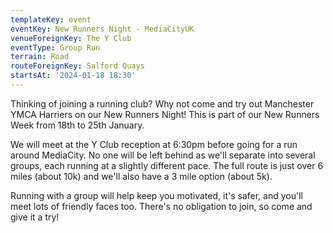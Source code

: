 ```yaml
---
templateKey: event 
eventKey: New Runners Night - MediaCityUK
venueForeignKey: The Y Club 
eventType: Group Run
terrain: Road 
routeForeignKey: Salford Quays
startsAt: '2024-01-18 18:30'
---
```

Thinking of joining a running club? Why not come and try out Manchester YMCA Harriers on our New Runners Night! 
This is part of our New Runners Week from 18th to 25th January.

We will meet at the Y Club reception at 6:30pm before going for a run around MediaCity. No one will be left behind 
as we'll separate into several groups, each running at a slightly different pace. The full route is just over 6 
miles (about 10k) and we'll also have a 3 mile option (about 5k).

Running with a group will help keep you motivated, it's safer, and you'll meet lots of friendly faces too. There's no 
obligation to join, so come and give it a try!
